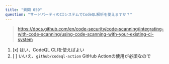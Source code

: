 ```yaml
---
title: "質問 059"
question: "サードパーティのCIシステムでCodeQL解析を使えますか？"
---
```


> https://docs.github.com/en/code-security/code-scanning/integrating-with-code-scanning/using-code-scanning-with-your-existing-ci-system
1. [x] はい、CodeQL CLIを使えばよい
1. [ ] いいえ、`github/codeql-action` GitHub Actionの使用が必須なので